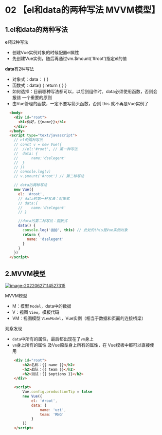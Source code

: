 # 02 【el和data的两种写法 MVVM模型】

## 1.el和data的两种写法

**el**有2种写法

- 创建Vue实例对象的时候配置el属性
- 先创建Vue实例，随后再通过vm.$mount('#root')指定el的值

**data**有2种写法

- 对象式：data： { }
- 函数式：data() { return { } }
- 如何选择：目前哪种写法都可以，以后到组件时，data必须使用函数，否则会报错 一个重要的原则
- 由Vue管理的函数，一定不要写箭头函数，否则 this 就不再是Vue实例了

```html
  <body>
    <div id="root">
      <h1>你好，{{name}}</h1>
    </div>
  </body>
  <script type="text/javascript">
    // el的两种写法
    // const v = new Vue({
    // 	//el:'#root', // 第一种写法
    // 	data: {
    // 		name:'dselegent'
    // 	}
    // })
    // console.log(v)
    // v.$mount('#root') // 第二种写法

    // data的两种写法
    new Vue({
      el: '#root',
      // data的第一种写法：对象式
      // data:{
      // 	name:'dselegent'
      // }

      //data的第二种写法：函数式
      data() {
        console.log('@@@', this) // 此处的this是Vue实例对象
        return {
          name: 'dselegent'
        }
      }
    })
  </script>
```

## 2.MVVM模型

[![image-20220627114527315](https://camo.githubusercontent.com/57403a67ec3c863eff3b436033bd330174a8ae023ffebf12da650e364f51698b/68747470733a2f2f69302e6864736c622e636f6d2f6266732f616c62756d2f313661336339383936656235623038376335633865386366613237366638396237366239373332652e706e67)](https://camo.githubusercontent.com/57403a67ec3c863eff3b436033bd330174a8ae023ffebf12da650e364f51698b/68747470733a2f2f69302e6864736c622e636f6d2f6266732f616c62756d2f313661336339383936656235623038376335633865386366613237366638396237366239373332652e706e67)

MVVM模型

- M：模型 `Model`，data中的数据
- V：视图 `View`，模板代码
- VM：视图模型 `ViewModel`，Vue实例（相当于数据和页面的连接桥梁）

观察发现

- `data`中所有的属性，最后都出现在了`vm`身上
- `vm`身上所有的属性 及Vue原型身上所有的属性，在 Vue模板中都可以直接使用

```html
    <div id="root">
        <h2>名称：{{ name }}</h2>
        <h2>战队：{{ team }}</h2>
        <h2>测试：{{ $options }}</h2>
    </div>

    <script>
        Vue.config.productionTip = false
        new Vue({
            el: '#root',
            data: { 
                name: 'uzi',
                team: 'RNG'
            }
        })
    </script>
```

